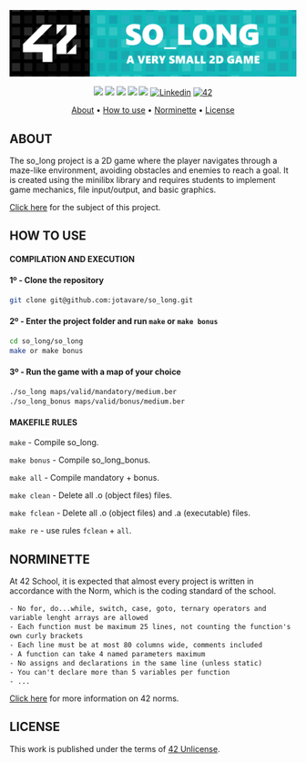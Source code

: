 <p align="center">
  <img src="https://github.com/jotavare/jotavare/blob/main/42/banner/new/42_so_long_banner_new.png">
</p>

<p align="center">
	<img src="https://img.shields.io/badge/status-finished-success?color=%2312bab9&style=flat-square" />
	<img src="https://img.shields.io/badge/evaluated-21%20%2F%2001%20%2F%202023-success?color=%2312bab9&style=flat-square" />
	<img src="https://img.shields.io/badge/score-125%20%2F%20100-success?color=%2312bab9&style=flat-square" />
	<img src="https://img.shields.io/github/languages/top/jotavare/so_long?color=%2312bab9&style=flat-square" />
	<img src="https://img.shields.io/github/last-commit/jotavare/so_long?color=%2312bab9&style=flat-square" />
	<a href='https://www.linkedin.com/in/joaoptoliveira' target="_blank"><img alt='Linkedin' src='https://img.shields.io/badge/LinkedIn-100000?style=flat-square&logo=Linkedin&logoColor=white&labelColor=0A66C2&color=0A66C2'/></a>
	<a href='https://profile.intra.42.fr/users/jotavare' target="_blank"><img alt='42' src='https://img.shields.io/badge/Porto-100000?style=flat-square&logo=42&logoColor=white&labelColor=000000&color=000000'/></a>
</p>

<p align="center">
	<a href="#about">About</a> •
	<a href="#how-to-use">How to use</a> •
	<a href="#norminette">Norminette</a> •
	<a href="#license">License</a>
</p>

## ABOUT
The so_long project is a 2D game where the player navigates through a maze-like environment, avoiding obstacles and enemies to reach a goal.
It is created using the minilibx library and requires students to implement game mechanics, file input/output, and basic graphics.

<a href="https://github.com/jotavare/so_long/blob/master/subject/en_subject_so_long.pdf">Click here</a> for the subject of this project.

## HOW TO USE
#### COMPILATION AND EXECUTION
#### 1º - Clone the repository
```bash
git clone git@github.com:jotavare/so_long.git
```
#### 2º - Enter the project folder and run `make` or `make bonus`
```bash
cd so_long/so_long
make or make bonus
```

#### 3º - Run the game with a map of your choice
```bash
./so_long maps/valid/mandatory/medium.ber
./so_long_bonus maps/valid/bonus/medium.ber
```

#### MAKEFILE RULES

`make` - Compile so_long.

`make bonus` - Compile so_long_bonus.

`make all`  - Compile mandatory + bonus.

`make clean`  - Delete all .o (object files) files.

`make fclean`  - Delete all .o (object files) and .a (executable) files.

`make re` - use rules `fclean` + `all`.

## NORMINETTE
At 42 School, it is expected that almost every project is written in accordance with the Norm, which is the coding standard of the school.

```
- No for, do...while, switch, case, goto, ternary operators and variable lenght arrays are allowed
- Each function must be maximum 25 lines, not counting the function's own curly brackets
- Each line must be at most 80 columns wide, comments included
- A function can take 4 named parameters maximum
- No assigns and declarations in the same line (unless static)
- You can't declare more than 5 variables per function
- ...
```

<a href="https://github.com/jotavare/jotavare/blob/main/42/pdf/en_norm.pdf">Click here</a> for more information on 42 norms.

## LICENSE
<p>
This work is published under the terms of <a href="https://github.com/jotavare/jotavare/blob/main/LICENSE">42 Unlicense</a>.
</p>

